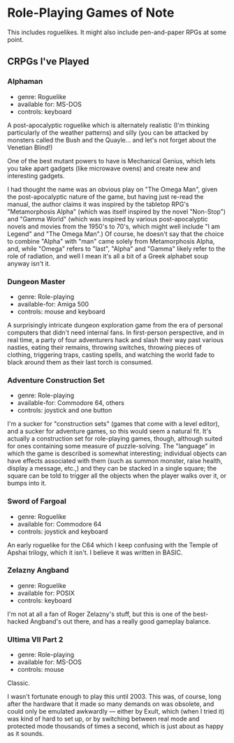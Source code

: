 Role-Playing Games of Note
==========================

This includes roguelikes.  It might also include pen-and-paper RPGs at
some point.

CRPGs I've Played
-----------------

### Alphaman

*   genre: Roguelike
*   available for: MS-DOS
*   controls: keyboard

A post-apocalyptic roguelike which is alternately realistic (I'm thinking
particularly of the weather patterns) and silly (you can be attacked by
monsters called the Bush and the Quayle... and let's not forget about the
Venetian Blind!)

One of the best mutant powers to have is Mechanical Genius, which lets you
take apart gadgets (like microwave ovens) and create new and interesting
gadgets.

I had thought the name was an obvious play on "The Omega Man", given the
post-apocalyptic nature of the game, but having just re-read the manual,
the author claims it was inspired by the tabletop RPG's "Metamorphosis Alpha"
(which was itself inspired by the novel "Non-Stop") and "Gamma World" (which
was inspired by various post-apocalyptic novels and movies from the 1950's to
70's, which might well include "I am Legend" and "The Omega Man".) Of course,
he doesn't say that the choice to combine "Alpha" with "man" came solely from
Metamorphosis Alpha, and, while "Omega" refers to "last", "Alpha" and "Gamma"
likely refer to the role of radiation, and well I mean it's all a bit of a
Greek alphabet soup anyway isn't it.

### Dungeon Master

*   genre: Role-playing
*   available-for: Amiga 500
*   controls: mouse and keyboard

A surprisingly intricate dungeon exploration game from the era of personal
computers that didn't need internal fans. In first-person perspective, and in
real time, a party of four adventurers hack and slash their way past various
nasties, eating their remains, throwing switches, throwing pieces of clothing,
triggering traps, casting spells, and watching the world fade to black around
them as their last torch is consumed.

### Adventure Construction Set

*   genre: Role-playing
*   available-for: Commodore 64, others
*   controls: joystick and one button

I'm a sucker for "construction sets" (games that come with a level editor), and
a sucker for adventure games, so this would seem a natural fit. It's actually a
construction set for role-playing games, though, although suited for ones
containing some measure of puzzle-solving. The "language" in which the game is
described is somewhat interesting; individual objects can have effects
associated with them (such as summon monster, raise health, display a message,
etc.,) and they can be stacked in a single square; the square can be told to
trigger all the objects when the player walks over it, or bumps into it.

### Sword of Fargoal

*   genre: Roguelike
*   available for: Commodore 64
*   controls: joystick and keyboard

An early roguelike for the C64 which I keep confusing with the Temple of
Apshai trilogy, which it isn't.  I believe it was written in BASIC.

### Zelazny Angband

*   genre: Roguelike
*   available for: POSIX
*   controls: keyboard

I'm not at all a fan of Roger Zelazny's stuff, but this is one of the
best-hacked Angband's out there, and has a really good gameplay balance.

### Ultima VII Part 2

*   genre: Role-playing
*   available for: MS-DOS
*   controls: mouse

Classic.

I wasn't fortunate enough to play this until 2003. This was, of course, long
after the hardware that it made so many demands on was obsolete, and could only
be emulated awkwardly — either by Exult, which (when I tried it) was kind of
hard to set up, or by switching between real mode and protected mode thousands
of times a second, which is just about as happy as it sounds.
